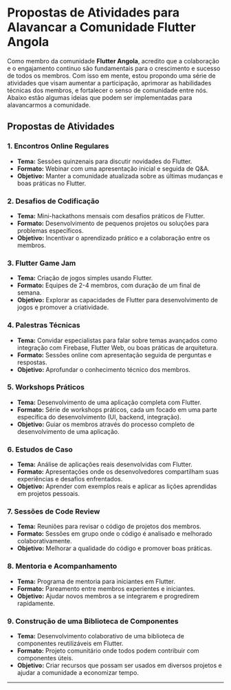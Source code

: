 # Propostas de Atividades para Alavancar a Comunidade Flutter Angola

Como membro da comunidade **Flutter Angola**, acredito que a colaboração e o engajamento contínuo são fundamentais para o crescimento e sucesso de todos os membros. Com isso em mente, estou propondo uma série de atividades que visam aumentar a participação, aprimorar as habilidades técnicas dos membros, e fortalecer o senso de comunidade entre nós. Abaixo estão algumas ideias que podem ser implementadas para alavancarmos a comunidade.

## Propostas de Atividades

### 1. **Encontros Online Regulares**
   - **Tema:** Sessões quinzenais para discutir novidades do Flutter.
   - **Formato:** Webinar com uma apresentação inicial e seguida de Q&A.
   - **Objetivo:** Manter a comunidade atualizada sobre as últimas mudanças e boas práticas no Flutter.

### 2. **Desafios de Codificação**
   - **Tema:** Mini-hackathons mensais com desafios práticos de Flutter.
   - **Formato:** Desenvolvimento de pequenos projetos ou soluções para problemas específicos.
   - **Objetivo:** Incentivar o aprendizado prático e a colaboração entre os membros.

### 3. **Flutter Game Jam**
   - **Tema:** Criação de jogos simples usando Flutter.
   - **Formato:** Equipes de 2-4 membros, com duração de um final de semana.
   - **Objetivo:** Explorar as capacidades de Flutter para desenvolvimento de jogos e promover a criatividade.

### 4. **Palestras Técnicas**
   - **Tema:** Convidar especialistas para falar sobre temas avançados como integração com Firebase, Flutter Web, ou boas práticas de arquitetura.
   - **Formato:** Sessões online com apresentação seguida de perguntas e respostas.
   - **Objetivo:** Aprofundar o conhecimento técnico dos membros.

### 5. **Workshops Práticos**
   - **Tema:** Desenvolvimento de uma aplicação completa com Flutter.
   - **Formato:** Série de workshops práticos, cada um focado em uma parte específica do desenvolvimento (UI, backend, integração).
   - **Objetivo:** Guiar os membros através do processo completo de desenvolvimento de uma aplicação.

### 6. **Estudos de Caso**
   - **Tema:** Análise de aplicações reais desenvolvidas com Flutter.
   - **Formato:** Apresentações onde os desenvolvedores compartilham suas experiências e desafios enfrentados.
   - **Objetivo:** Aprender com exemplos reais e aplicar as lições aprendidas em projetos pessoais.

### 7. **Sessões de Code Review**
   - **Tema:** Reuniões para revisar o código de projetos dos membros.
   - **Formato:** Sessões em grupo onde o código é analisado e melhorado colaborativamente.
   - **Objetivo:** Melhorar a qualidade do código e promover boas práticas.

### 8. **Mentoria e Acompanhamento**
   - **Tema:** Programa de mentoria para iniciantes em Flutter.
   - **Formato:** Pareamento entre membros experientes e iniciantes.
   - **Objetivo:** Ajudar novos membros a se integrarem e progredirem rapidamente.

### 9. **Construção de uma Biblioteca de Componentes**
   - **Tema:** Desenvolvimento colaborativo de uma biblioteca de componentes reutilizáveis em Flutter.
   - **Formato:** Projeto comunitário onde todos podem contribuir com componentes úteis.
   - **Objetivo:** Criar recursos que possam ser usados em diversos projetos e ajudar a comunidade a economizar tempo.


---
